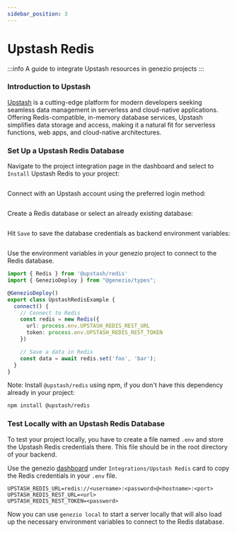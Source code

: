 ```yaml
---
sidebar_position: 3
---
```


# Upstash Redis

:::info
A guide to integrate Upstash resources in genezio projects
:::

### Introduction to Upstash

[Upstash](https://upstash.com/?utm_source=genezio+&utm_medium=documentation&utm_campaign=post) is a cutting-edge platform for modern developers seeking seamless data management in serverless and cloud-native applications. Offering Redis-compatible, in-memory database services, Upstash simplifies data storage and access, making it a natural fit for serverless functions, web apps, and cloud-native architectures.

### Set Up a Upstash Redis Database

Navigate to the project integration page in the dashboard and select to `Install` Upstash Redis to your project:

<!-- ![](</img/image (39) (1).png>) -->
<figure style={{textAlign:"center", marginLeft:"0"}}><img style={{cursor:"pointer"}} src="/img/image (39) (1).png" alt=""/><figcaption></figcaption></figure>

Connect with an Upstash account using the preferred login method:

<!-- ![](</img/image (43) (1).png>) -->
<figure style={{textAlign:"center", marginLeft:"0"}}><img style={{cursor:"pointer"}} src="/img/image (43) (1).png" alt=""/><figcaption></figcaption></figure>

Create a Redis database or select an already existing database:

<!-- ![](</img/image (42) (1).png>) -->
<figure style={{textAlign:"center", marginLeft:"0"}}><img style={{cursor:"pointer"}} src="/img/image (42) (1).png" alt=""/><figcaption></figcaption></figure>

Hit `Save` to save the database credentials as backend environment variables:

<!-- ![](</img/image (44) (1).png>) -->
<figure style={{textAlign:"center", marginLeft:"0"}}><img style={{cursor:"pointer"}} src="/img/image (44) (1).png" alt=""/><figcaption></figcaption></figure>

Use the environment variables in your genezio project to connect to the Redis database.

<!-- {% code title="index.ts" %} -->

```typescript title="index.ts"
import { Redis } from '@upstash/redis'
import { GenezioDeploy } from "@genezio/types";

@GenezioDeploy()
export class UpstashRedisExample {
  connect() {
    // Connect to Redis
    const redis = new Redis({
      url: process.env.UPSTASH_REDIS_REST_URL
      token: process.env.UPSTASH_REDIS_REST_TOKEN
    })

    // Save a data in Redis
    const data = await redis.set('foo', 'bar');
  }
}
```

<!-- {% endcode %} -->

Note: Install `@upstash/redis` using npm, if you don't have this dependency already in your project:

```bash
npm install @upstash/redis
```

### Test Locally with an Upstash Redis Database

To test your project locally, you have to create a file named `.env` and store the Upstash Redis credentials there. This file should be in the root directory of your backend.

Use the genezio [dashboard](https://app.genez.io) under `Integrations/Upstash Redis` card to copy the Redis credentials in your `.env` file.

<!-- {% code title=".env" %} -->

```fallback title=".env"
UPSTASH_REDIS_URL=redis://<username>:<password>@<hostname>:<port>
UPSTASH_REDIS_REST_URL=<url>
UPSTASH_REDIS_REST_TOKEN=<password>
```

<!-- {% endcode %} -->

Now you can use `genezio local` to start a server locally that will also load up the necessary environment variables to connect to the Redis database.
